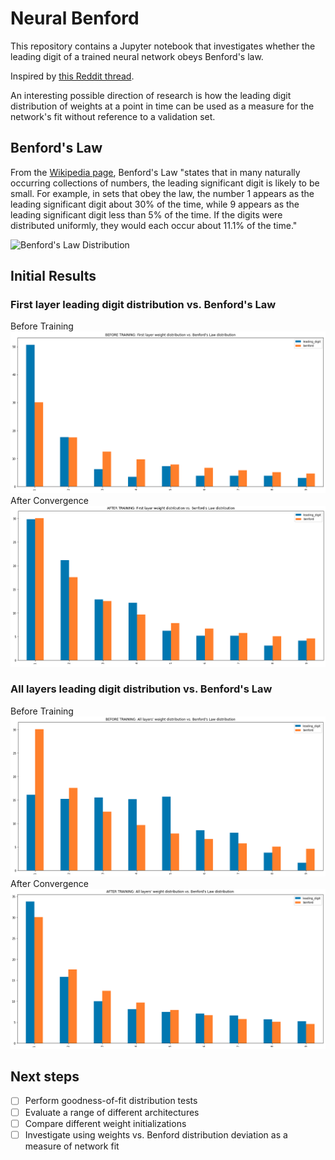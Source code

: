 # Neural Benford
This repository contains a Jupyter notebook that investigates whether the leading digit of a trained neural network obeys Benford's law.

Inspired by [this Reddit thread](https://www.reddit.com/r/learnmachinelearning/comments/ibesos/the_weights_of_my_first_hidden_layer_start_to/).

An interesting possible direction of research is how the leading digit distribution of weights at a point in time can be used as a measure for the network's fit without reference to a validation set.

## Benford's Law
From the [Wikipedia page](https://en.wikipedia.org/wiki/Benford%27s_law), Benford's Law "states that in many naturally occurring collections of numbers, the leading significant digit is likely to be small. For example, in sets that obey the law, the number 1 appears as the leading significant digit about 30% of the time, while 9 appears as the leading significant digit less than 5% of the time. If the digits were distributed uniformly, they would each occur about 11.1% of the time."

![Benford's Law Distribution](https://upload.wikimedia.org/wikipedia/commons/thumb/4/46/Rozklad_benforda.svg/768px-Rozklad_benforda.svg.png)

## Initial Results

### First layer leading digit distribution vs. Benford's Law
Before Training
![Before training](https://github.com/alxcnwy/neuralbenford/blob/master/plots/before_layer1.png?raw=true)
After Convergence
![After training](https://github.com/alxcnwy/neuralbenford/blob/master/plots/after_layer1.png?raw=true)

### All layers leading digit distribution vs. Benford's Law
Before Training
![Before training](https://github.com/alxcnwy/neuralbenford/blob/master/plots/before_layers.png?raw=true)
After Convergence
![After training](https://github.com/alxcnwy/neuralbenford/blob/master/plots/after_layers.png?raw=true)

## Next steps
- [ ] Perform goodness-of-fit distribution tests 
- [ ] Evaluate a range of different architectures
- [ ] Compare different weight initializations 
- [ ] Investigate using weights vs. Benford distribution deviation as a measure of network fit